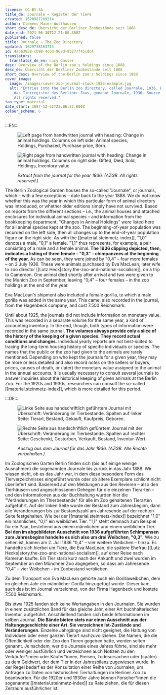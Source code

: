 ```yaml
---
license: CC BY-SA
title_de: Journale – Register der Tiere
created: 1620987289214
author: Clemens Maier-Wolthausen
short_desc_de: Übersicht der Berliner Zoobestände seit 1888
date_end: 2021-06-30T12:21:00.358Z
published: false
title: Journale – The Zoo Directory
updated: 1629738183713
id: 4a663958-cb98-4cdd-967d-9b277f45cdc4
translators:
  translator_de_en: Lucy Gasser
desc: Overview of the Berlin zoo's holdings since 1888
desc_de: Übersicht der Berliner Zoobestände seit 1888
short_desc: Overview of the Berlin zoo's holdings since 1888
cover_image:
  image: /images/cover-zoo-journal-stock-1936-example.jpg
  alt: "Entries into the Berlin zoo directory, called Journale, 1936. Eintrag in
    das Tierregister des Berliner Zoos, genannt Journale, 1936. Source: AZGB.
    All rights reserved."
tao_type: material
date_start: 1887-12-31T23:06:32.000Z
colour_scheme: 6
---
```



:::EN:::

<figure>

<div class="series">

![Left page from handwritten journal with heading: Change in animal holdings. Columns on left side: Animal species, Holdings, Purchased, Purchase price, Born.](images/cmw/Journal_1936_l.jpg)

![Right page from handwritten journal with heading: Change in animal holdings. Columns on right side: Gifted, Died, Sold, Holdings, Inventory value. ](images/cmw/Journal_1936_r.jpg)

</div>

<figcaption>

_Extract from the journal for the year 1936. (AZGB. All rights reserved.)_

</figcaption>

</figure>

The Berlin Zoological Garden houses the so-called "Journale", or journals, which – with a few exceptions – date back to the year 1888. We do not know whether this was the year in which this particular form of animal directory was introduced, or whether older editions simply have not survived. Based on reports from the different sections – i.e., the animal houses and attached enclosures for individual animal species – and information from the bookkeeping department, "Changes in Animal Holdings" were listed here for all animal species kept at the zoo. The beginning-of-year population was recorded on the left side, then all changes up to the end-of-year population figure on the right side. As with the [[material.steinmetz-index]], "1,0" denotes a male, "0,1" a female. "1,1" thus represents, for example, a pair consisting of a male and a female animal. **The 1936 clipping depicted, then, indicates a listing of three female – "0,3" – chimpanzees at the beginning of the year.** As can be seen, they were joined by "0,4" – four more females – on 2 July 1936. These were animals purchased by Eva MacLean, later wife to zoo director [[Lutz Heck|story.the-zoo-and-national-socialism]], on a trip to Cameroon. One animal died shortly after arrival and two were given to the Munich Zoo in September, leaving "0,4" – four females – in the zoo holdings at the end of the year.

Eva MacLean's shipment also included a female gorilla, to which a male gorilla was added in the same year. This came, also recorded in the journal, from the Hagenbeck company, and cost 7.500 Reichsmark.

Until about 1925, the journals did not include information on monetary value. This was recorded in a separate volume for the same year, a kind of accounting inventory. In the end, though, both types of information were recorded in the same journal. **The volumes always provide only a slice of the history of the keeping of a given species. They record actual conditions and changes.** Individual yearly reports are not best-suited to tracing the long-term housing history of specific individuals or species. The names that the public or the zoo had given to the animals are rarely mentioned. Depending on who kept the journals for a given year, they may be more or less detailed and also record notes on the sellers or buyers, prices, causes of death, or (later) the monetary value assigned to the animal in the annual accounts. It is usually necessary to consult several journals to answer inquiries about the historical keeping of given animals at the Berlin Zoo. For the 1920s and 1930s, researchers can consult the so-called [[material.steinmetz-index]], which is more detailed for this period.

:::DE:::

<figure>

<div class="series">

![Linke Seite aus handschriftlich geführtem Journal mit Überschrift: Veränderung im Tierbestande. Spalten auf linker Seite: Tierart, Bestand, Gekauft, Kaufpreis, Geboren.](images/cmw/Journal_1936_l.jpg)

![Rechte Seite aus handschriftlich geführtem Journal mit der Überschrift: Veränderung im Tierbestande. Spalten auf rechter Seite: Geschenkt, Gestorben, Verkauft, Bestand, Inventur-Wert.](images/cmw/Journal_1936_r.jpg)

</div>

<figcaption>

_Auszug aus dem Journal für das Jahr 1936. (AZGB. Alle Rechte vorbehalten.)_

</figcaption>

</figure>

Im Zoologischen Garten Berlin finden sich (bis auf einige wenige Ausnahmen) die sogenannten Journale bis zurück in das Jahr 1888. Wir wissen nicht, ob es das Jahr war, in dem diese besondere Form des Tierverzeichnisses eingeführt wurde oder ob ältere Exemplare schlicht nicht überliefert sind. Basierend auf den Meldungen aus den Revieren – also den Tierhäusern und angeschlossenen Gehegen für die einzelnen Tierarten – und den Informationen aus der Buchhaltung wurden hier die "Veränderungen im Thierbestande" für alle im Zoo gehaltenen Tierarten aufgeführt. Auf der linken Seite wurde der Bestand zum Jahresbeginn, dann alle Veränderungen bis zur Bestandszahl am Jahresende auf der rechten Seite festgehalten. Wie bei der [[material.steinmetz-index]] bezeichnet "1,0" ein männliches, "0,1" ein weibliches Tier. "1,1" steht demnach zum Beispiel für ein Paar, bestehend aus einem männlichen und einem weiblichen Tier. **Bei den im abgebildeten Ausschnitt von 1936 aufgeführten Schimpansen zum Jahresbeginn handelte es sich also um drei Weibchen, "0,3".** Wie zu sehen ist, kamen am 2. Juli 1936 "0,4" – vier weitere Weibchen – hinzu. Es handelte sich hierbei um Tiere, die Eva MacLean, die spätere Ehefrau [[Lutz Hecks|story.the-zoo-and-national-socialism]], auf einer Reise nach Kamerun kaufte. Ein Tier starb kurz nach der Ankunft und zwei wurden im September an den Münchner Zoo abgegeben, so dass am Jahresende "0,4" – vier Weibchen – im Zoobestand verblieben.

Zu dem Transport von Eva MacLean gehörte auch ein Gorillaweibchen, dem im gleichen Jahr ein männlicher Gorilla hinzugefügt wurde. Dieser kam, auch das ist im Journal verzeichnet, von der Firma Hagenbeck und kostete 7.500 Reichsmark.

Bis etwa 1925 fanden sich keine Wertangaben in den Journalen. Sie wurden in einem zusätzlichen Band für das gleiche Jahr, einer Art buchhalterischer Inventur, aufgeführt. Anschließend fanden sich beide Informationen im selben Journal. **Die Bände bieten stets nur einen Ausschnitt aus der Haltungsgeschichte einer Art. Sie verzeichnen Ist-Zustände und Veränderungen.** Einzelne Jahrgänge sind nicht geeignet, die Haltung von Individuen oder einer ganzen Tierart nachzuvollziehen. Die Namen, die die Öffentlichkeit oder der Zoo den Tieren gegeben hatte, werden selten genannt. Je nachdem, wer die Journale eines Jahres führte, sind sie mehr oder weniger ausführlich und verzeichnen auch Notizen zu den Verkäufer\*innen oder Käufer\*innen, Preisen, Todesursachen oder (später) zu dem Geldwert, der dem Tier in der Jahresbilanz zugewiesen wurde. In der Regel bedarf es der Konsultation einer Reihe von Journalen, um Anfragen zu Daten von historischen Tierhaltungen im Berliner Zoo zu beantworten. Für die 1920er und 1930er Jahre können Forscher\*innen die sogenannte [[material.steinmetz-index]] zu Rate ziehen, die für diesen Zeitraum ausführlicher ist.

